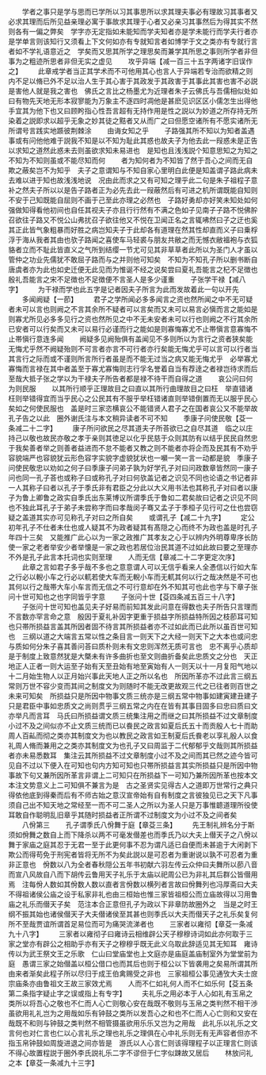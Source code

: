 <!-- { "loadSidebar": true } -->
　　学者之事只是学与思而已学所以习其事思所以求其理夫事必有理故习其事者又必求其理而后所见益亲理必寓于事故求其理于心者又必亲习其事然后为得其实不然则各有一偏之弊矣　学字亦无定指如未能知而学夫知者亦是学未能行而学夫行者亦是学单言则该知行又须看上下文何如亦有专就知言者如博学于文之类亦有专就行言者如不学礼语意近之　学矣而又思其所学之理思矣而兼学其所思之事则所学者非但事为之粗迹所思者非但无实之虚见
　　攻乎异端【减一百三十五字两诸字旧误作之】
　　此章戒学者当正其学术而不可他用其心也言人于异端若专治而欲精之则内不足以脩已外不足以治人生于其心害于其政发于其政害于其事此其害也害不必説是害他人就是我之害也　佛氏之言比之杨墨尤为近理者朱子云佛氏与吾儒相似处如曰有物先天地无形本寂寥能为万象主不逐四时凋他是甚麽见识区区小儒怎生出得他手宜其为他下也又曰顾盻指心性吾言超有无持作用是性之説以为妙道之所存持无所染着之説即求以超乎无象之妙其徒之黠者又从而广之曰但愿空诸所有不愿实诸所无所谓号言践实地踬彼荆棘涂
　　由诲女知之乎
　　子路强其所不知以为知者盖遇事或有问他他难于説我不知是以不知为耻此其惑也故夫子为他去此一叚惑未是正告以求知之道然此惑未去则虽欲求知未易进也　是知也且浅浅説个知意思知之为知之不知为不知则虽或不能尽知而何
　　者为知何者为不知皆了然于吾心之间而无自欺之蔽矣岂不为知乎　夫子之意谓知与不知自家心里明白此便是知盖谓子路此病未去难以进于知也故浅浅地说　况由此而求之又有可知之理乎此二句是朱子祖程子意补之然夫子所以以是告子路者正为必先去此一叚蔽然后有可进之机所谓既能自知则不安于己知既能自屈则不画于己至此亦理之必然也　子路好勇却亦好笑未知处如何强做知得看他初间也自任其视夫子亦且行行然有不满之色如子见南子子路不悦佛肸召欲往子路又不悦公山弗扰召子欲往他又不悦在卫闻正名之言辄咈然曰子之迂也奚其正此皆气象粗暴而好胜之病岂知夫子于此却各有道理在然其性却直而义子曰乗桴浮于海从我者其由也欤子路闻之喜使车马轻裘与朋友共敝之而无憾衣敝褞袍与衣狐貉者立而不耻此皆直义之气所到结缨一节尤可见其非草草者此所以为圣门人才虽以管仲之功业先儒犹不敢屈子路而与之并则他可知矣　不知为不知孔子所以删书断自唐虞者亦为此也如史迁便无此见而为惟诞不经之说矣尝曰夏礼吾能言之杞不足徴也殷礼吾能言之宋不足徴也不足徴便不言圣人是多少谨重
　　子张学干禄【减八字】
　　为干禄而学也此五字是记者因夫子所言为此而发故着此一句以开先
　　多闻阙疑【一莭】
　　君子之学所闻必多多闻言之资也然所闻之中不无可疑者未可以言也则阙之不言其余所不疑者可以言矣而又未可以易言必愼而言之能如是则寡尤所见必多多见行之资也然所见之中不无未安者未可以行也则阙之不行其余所已安者可以行矣而又未可以易行必谨而行之能如是则寡悔寡尤不止帯愼言意寡悔不止帯愼行意连多闻
　　阙疑多见阙殆俱有盖闻见不多则所以为言行之资者狭矣能无悔尤乎然不阙疑殆则不可言者亦言不可行者亦行矣能无悔尤乎可以言可以行者当其言行之际而或不谨则所言所行者虽是而不能无过当之病又能无悔尤乎　必举寡尤寡悔而言禄在其中者盖至于寡尤寡悔则志行孚名誉着自当有荐逹之者禄岂待求而后至哉大抵子张之学以为干禄夫子所告者都是禄不待干而自得之道
　　哀公问曰何为则民服
　　以其所行顺乎正理故目之曰直以其所行曲理故目之曰枉　举直错诸枉则举错得宜而当乎民心之公民其有不服乎举枉错诸直则举错倒置而无以服乎民心矣如之何使民服也　盖是时三家恣横哀公不能错贤人君子之在国者哀公又不能举故孔子告之以此　圈外谢氏注与本文稍异读者不可不知
　　季康子问使民敬【芟一条减二十二字】
　　康子所问欲民之尽其道夫子所荅欲已之自尽其道　临之以庄持己以敬也故民亦敬之孝于亲则其徳足以化乎民慈于众则其防有以结乎民民自然忠于我矣善者举之则善者益进而不怠不能者又教之则不能者亦将企而及民其有不劝乎　容貌端严也容貌犹云形色容字实貌字虚貌犹状也一嚬一笑一言一动都是貌　季康子问使民敬忠以劝如之何子曰季康子问弟子孰为好学孔子对曰问政数章皆然同一康子问也同一孔子荅也或称子曰或称孔子对曰何欤盖记者之识见不同也论语之书记者非一人其称子曰者以孔子于季氏非有君臣之分此以大义用书法也其称孔子对曰者以康子为鲁上卿鲁之政实自季氏出东莱博议所谓季氏于鲁如二君矣故曰记者之识见不同也不独此耳孔子于弟子未尝称字而曰孝哉闵子骞又孟子于季桓子见行可之仕也尝窃疑之盖道其实亦可见称孔子对曰之所自矣
　　或谓孔子【减二十九字】
　　定公初年孔子不仕者未仕也或人疑其不为政者疑其有髙隠之心而终不为政也盖是时孔子年四十三矣　又能推广此心以为一家之政推广其孝友之心于以辨内外明尊卑序长防使一家之老者举安少者举懐是一家之政也若居位治民其道不过如此故曰要之至理亦不外是孔子此言本托词也实则至理
　　人而无信【章减二十二字更定次序】
　　此章之言如君子多乎哉不多也之意意谓人可以无信乎看来人全慿信以行如大车之行必以輗小车之行必以軏若使大车而无輗小车而无軏其何以行之哉决然是不可也　其何以行之哉帯大车小车言而无信之不可行意却在外不知其可也此也字与下章子张问十世可知也之也字同皆乎字意
　　子张问十世【芟四条减五百三十八字】
　　子张问十世可知也盖见夫子好易而前知其发此问意在得数也夫子所告只言理而不言数亦罕言命之意　殷因于夏礼补因字更重于损益字所损益特所因之枝莭耳可知也只帯所损益言盖其所因者固不待言其所损益者亦不过如此而已此所以虽百世可知也　三纲以道之大端言五常以性之条目言一则天下之大经一则天下之大本也或问忠与质如何分朱子喜其善问荅曰质朴则未有文忠则浑然无质可言也　忠不离乎心质却是于制度上致意然犹是大槩未有许多曲折也至文则曲折备矣此忠质文之分也　天正地正人正者一则大运至子始有天至丑始有地至寅始有人一则天以十一月复阳气地以十二月始生物人以正月始兴事此天地人正之所以名也　所因所革亦不过此言三纲五常则万世不容少变而其间之制度文为则随时不能无改更故观三代之已往者则百世之未来可知矣　所损益只是所因中物事文质三统亦是三纲五常中物事如建寅建丑建子只是君臣中事如忠质文之尚则贯乎三纲五常之内在在皆有其事目固多曰忠曰质曰文亦举凡而言耳　马氏曰所损益谓文质三统集注用之而继之曰其所损益不过文章制度小过不及之间似亦不止文质三统而已以飬民之政言如夏后氏五十而贡殷人七十而助周人百畆而彻之类亦其制度文为也以教民之政言如王制夏后氏飬老以享礼殷人以食礼周人脩而兼用之之类亦其制度文为也孔子又曰周监于二代郁郁乎文哉则其所损益者亦未易悉数耳　集注云其所损益不过文章制度小过不及之间而其已然之迹今皆可见自不过以下便入在可知也句内方知可知也只帯所损益言其实所损益只是所因中物事故下句又兼所因所革言非谓上二可知只在所损益下一可知乃兼所因所革也按本文本注文势意义上二可知俱不兼言为是　古之圣贤实见得古人之道即万世常行之典只得依他底到得秦而后有不师古始之意汉宣帝始有自有制度之言彼独见已之天下凡事须自己出不知天地之常经至一而不可二圣人之所以为圣人只是万事惟聼道理所役使耳敢自作聪明乱旧章乎其随时损益者正所谓不过制度文为小过不及之间者矣
　　八佾第三
　　孔子谓季氏八佾舞于庭【章芟三条】
　　先王制礼辨名分于斯须如佾舞之数自上而下降杀以两不可毫发僣差也而季氏乃以大夫上僣天子之八佾以舞于家庙之庭其忍于无君一至于此更何事不忍为谓凡适已自便而未甚逾于大闲剥下欺公而得苟免于刑宪者皆将无所不为矣此説以是可忍者为重谢说以孰不可忍者为重非正意也　佾数以八为全者春秋隠公五年书初献六羽左传云众仲曰夫舞所以莭八音而宣八风故自八而下胡传云鲁用天子礼乐于太庙以祀周公已为非礼其后群公皆僣用焉　注每佾人数如其佾数人数以直者言佾数以横列者言故曰佾舞列也冯厚斋曰大夫不得祖诸侯公庙之设于私家非礼也由三桓始也惟三家皆祖桓公而立庙故得以习用鲁庙之礼乐而僣天子矣　范注本合正意但孔子为政以下非章防故圈外之　当是之时王纲不振其始也诸侯僣天子大夫僣诸侯至其甚也则季氏以大夫而僣天子之礼乐矣复何所不至哉贾谊所谓首足易位而可为痛哭流涕者也
　　三家者以雍彻【章芟一条减九十八字】
　　三家者以雍彻子曰雍诗云相维辟公天子穆穆诗词如此亦何取于三家之堂亦有辟公之相助乎亦有天子之穆穆乎既无此义乌取此辞适见其无知耳　雍诗传以为武王祭文王之乐歌　仁山曰堂庙堂也上文庭亦是庙庭盖庙制室外为堂堂前为庭　愚谓三家之始僣盖以桓公借口也而其后也则于桓公以下皆袭用之矣易所谓其所由来者渐矣此程子所以尽归于成王伯禽赐受之非也　三家祖桓公事见通攷大夫士庻宗庙条亦由鲁祖文王故三家效尤焉
　　人而不仁如礼何人而不仁如乐何【芟五条第二条指字疑止字之误或指上有专字】
　　夫礼乐之用必本于人心如礼有玉帛之类所以将吾心之敬也不仁而人心亡则敬心安在哉既不敬则与玉帛之类判然不相干渉虽欲用礼礼岂为之用哉如乐有钟鼓之类所以发吾心之和也不仁而人心亡则和又安在哉既不和则与钟鼓之类判然不相管摄虽欲用乐乐又岂为之用哉　此礼乐以礼乐之文言何也对仁言也仁以心言礼乐之理也礼乐之理俱在心中礼乐则无有无声容者但亦不指玉帛钟鼓如周旋进退之间亦皆是　游氏以人心言仁则该得理程子以正理言仁则该不得心故置程説于圈外李氏説礼乐二字不谬但于仁字似踈故又居后
　　林放问礼之本【章芟一条减九十三字】
